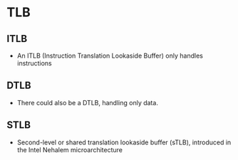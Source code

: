 # TLB

## ITLB
* An ITLB (Instruction Translation Lookaside Buffer) only handles instructions

## DTLB
* There could also be a DTLB, handling only data.

## STLB
* Second-level or shared translation lookaside buffer (sTLB), introduced in the Intel Nehalem microarchitecture
